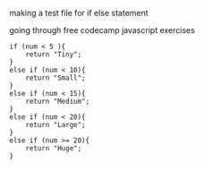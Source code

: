 making a test file for if else statement

going through free codecamp javascript exercises

	if (num < 5 ){
		return "Tiny";
	}
	else if (num < 10){
		return "Small";
	}
	else if (num < 15){
		return "Medium";
	}
	else if (num < 20){
		return "Large";
	}
	else if (num >= 20){
		return "Huge";
	}
